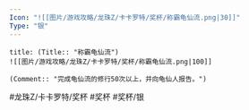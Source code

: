 ```yaml
---
Icon: "![[图片/游戏攻略/龙珠Z/卡卡罗特/奖杯/称霸龟仙流.png|30]]"
Type: "银"
---
```

```ad-common-silver-trophy
title: (Title:: "称霸龟仙流")
![[图片/游戏攻略/龙珠Z/卡卡罗特/奖杯/称霸龟仙流.png|100]]

(Comment:: "完成龟仙流的修行50次以上，并向龟仙人报告。")
```

#龙珠Z/卡卡罗特/奖杯 #奖杯 #奖杯/银
